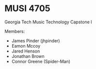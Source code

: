 # MUSI 4705
Georgia Tech Music Technology Capstone I

Members:
- James Pinder (jhpinder)
- Eamon Mccoy
- Jared Henson
- Jonathan Brown
- Connor Greene (Spider-Man)
